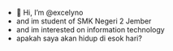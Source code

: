 - 👋 Hi, I’m @excelyno
- and im student of SMK Negeri 2 Jember
- and im interested on information technology
- apakah saya akan hidup di esok hari?
